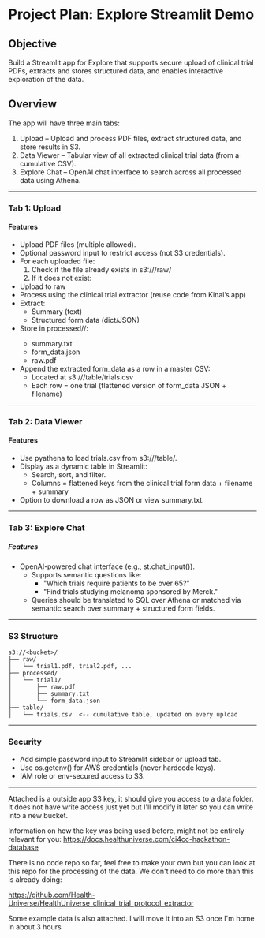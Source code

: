 # Project Plan: Explore Streamlit Demo

## Objective

Build a Streamlit app for Explore that supports secure upload of clinical trial PDFs, extracts and stores structured data, and enables interactive exploration of the data.

## Overview

The app will have three main tabs:

1. Upload – Upload and process PDF files, extract structured data, and store results in S3.
2. Data Viewer – Tabular view of all extracted clinical trial data (from a cumulative CSV).
3. Explore Chat – OpenAI chat interface to search across all processed data using Athena.

---

### Tab 1: Upload

#### Features

- Upload PDF files (multiple allowed).
- Optional password input to restrict access (not S3 credentials).
- For each uploaded file:
    1. Check if the file already exists in s3://<bucket>/raw/
    2. If it does not exist:
- Upload to raw
- Process using the clinical trial extractor (reuse code from Kinal’s app)
- Extract:
    - Summary (text)
    - Structured form data (dict/JSON)
- Store in processed/<filename>/:
    - summary.txt
    - form_data.json
    - raw.pdf
- Append the extracted form_data as a row in a master CSV:
    - Located at s3://<bucket>/table/trials.csv
    - Each row = one trial (flattened version of form_data JSON + filename)

---

### Tab 2: Data Viewer

#### Features

- Use pyathena to load trials.csv from s3://<bucket>/table/.
- Display as a dynamic table in Streamlit:
    - Search, sort, and filter.
    - Columns = flattened keys from the clinical trial form data + filename + summary
- Option to download a row as JSON or view summary.txt.

---

### Tab 3: Explore Chat

##### Features

- OpenAI-powered chat interface (e.g., st.chat_input()).
    - Supports semantic questions like:
        - "Which trials require patients to be over 65?"
        - "Find trials studying melanoma sponsored by Merck."
    - Queries should be translated to SQL over Athena or matched via semantic search over summary + structured form fields.

---

### S3 Structure

    s3://<bucket>/
    ├── raw/
    │   └── trial1.pdf, trial2.pdf, ...
    ├── processed/
    │   └── trial1/
    │       ├── raw.pdf
    │       ├── summary.txt
    │       └── form_data.json
    ├── table/
    │   └── trials.csv  <-- cumulative table, updated on every upload


---

### Security

- Add simple password input to Streamlit sidebar or upload tab.
- Use os.getenv() for AWS credentials (never hardcode keys).
- IAM role or env-secured access to S3.

---

Attached is a outside app S3 key, it should give you access to a data folder. It does not have write access just yet but I'll modify it later so you can write into a new bucket.

Information on how the key was being used before, might not be entirely relevant for you: https://docs.healthuniverse.com/ci4cc-hackathon-database

There is no code repo so far, feel free to make your own but you can look at this repo for the processing of the data. We don't need to do more than this is already doing:

https://github.com/Health-Universe/HealthUniverse_clinical_trial_protocol_extractor

Some example data is also attached. I will move it into an S3 once I'm home in about 3 hours
